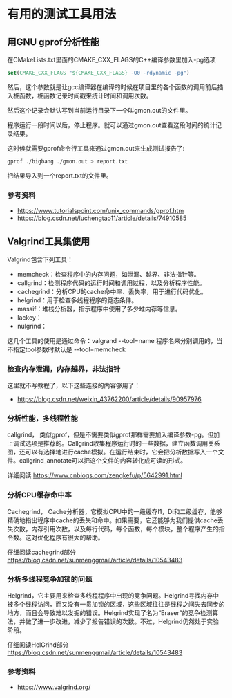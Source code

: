 # 有用的测试工具用法

## 用GNU gprof分析性能

在CMakeLists.txt里面的CMAKE_CXX_FLAGS的C++编译参数里加入-pg选项

```cmake
set(CMAKE_CXX_FLAGS "${CMAKE_CXX_FLAGS} -O0 -rdynamic -pg")
```

然后，这个参数就是让gcc编译器在编译的时候在项目里的各个函数的调用前后插入桩函数，桩函数记录时间戳来统计时间和调用次数。

然后这个记录会默认写到当前运行目录下一个叫gmon.out的文件里。

程序运行一段时间以后，停止程序。就可以通过gmon.out查看这段时间的统计记录结果。

这时候就需要gprof命令行工具来通过gmon.out来生成测试报告了:

```bash
gprof ./bigbang ./gmon.out > report.txt
```

把结果导入到一个report.txt的文件里。

### 参考资料

- https://www.tutorialspoint.com/unix_commands/gprof.htm
- https://blog.csdn.net/luchengtao11/article/details/74910585

## Valgrind工具集使用

Valgrind包含下列工具：

- memcheck：检查程序中的内存问题，如泄漏、越界、非法指针等。
- callgrind：检测程序代码的运行时间和调用过程，以及分析程序性能。
- cachegrind：分析CPU的cache命中率、丢失率，用于进行代码优化。
- helgrind：用于检查多线程程序的竞态条件。
- massif：堆栈分析器，指示程序中使用了多少堆内存等信息。
- lackey：
- nulgrind：

这几个工具的使用是通过命令：valgrand --tool=name 程序名来分别调用的，当不指定tool参数时默认是 --tool=memcheck

### 检查内存泄漏，内存越界，非法指针

这里就不写教程了，以下这些连接的内容够用了：

- https://blog.csdn.net/weixin_43762200/article/details/90957976

### 分析性能，多线程性能

callgrind， 类似gprof，但是不需要类似gprof那样需要加入编译参数-pg。但加上调试选项是推荐的。Callgrind收集程序运行时的一些数据，建立函数调用关系图，还可以有选择地进行cache模拟。在运行结束时，它会把分析数据写入一个文件。callgrind_annotate可以把这个文件的内容转化成可读的形式。

详细阅读 https://www.cnblogs.com/zengkefu/p/5642991.html


### 分析CPU缓存命中率

Cachegrind， Cache分析器，它模拟CPU中的一级缓存I1，Dl和二级缓存，能够精确地指出程序中cache的丢失和命中。如果需要，它还能够为我们提供cache丢失次数，内存引用次数，以及每行代码，每个函数，每个模块，整个程序产生的指令数。这对优化程序有很大的帮助。

仔细阅读cachegrind部分 https://blog.csdn.net/sunmenggmail/article/details/10543483

### 分析多线程竞争加锁的问题

Helgrind，它主要用来检查多线程程序中出现的竞争问题。Helgrind寻找内存中被多个线程访问，而又没有一贯加锁的区域，这些区域往往是线程之间失去同步的地方，而且会导致难以发掘的错误。Helgrind实现了名为“Eraser”的竞争检测算法，并做了进一步改进，减少了报告错误的次数。不过，Helgrind仍然处于实验阶段。

仔细阅读HelGrind部分 https://blog.csdn.net/sunmenggmail/article/details/10543483

### 参考资料

- https://www.valgrind.org/


